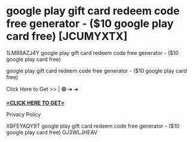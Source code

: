 # google play gift card redeem code free generator - ($10 google play card free) [JCUMYXTX]

1LM88AZJ4Y google play gift card redeem code free generator - ($10 google play card free)

google play gift card redeem code free generator - ($10 google play card free)

Click Here to Get >> | 🟢 ➜ ➜ 

**[=CLICK HERE TO GET=](https://www.google.com/url?q=https%3A%2F%2Fappbitly.com%2FvBuer)**

Privacy Policy

 XBFEYAQY9T google play gift card redeem code free generator - ($10 google play card free) GJ3WLJHEAV


